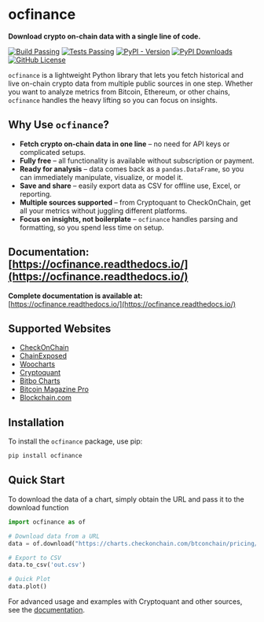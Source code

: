 # ocfinance

**Download crypto on-chain data with a single line of code.**

[![Build Passing](https://github.com/dhruvan2006/ocfinance/actions/workflows/release.yml/badge.svg)](https://github.com/dhruvan2006/ocfinance/actions/workflows/release.yml)
[![Tests Passing](https://github.com/dhruvan2006/ocfinance/actions/workflows/tests.yml/badge.svg)](https://github.com/dhruvan2006/ocfinance/actions/workflows/tests.yml)
[![PyPI - Version](https://img.shields.io/pypi/v/ocfinance)](https://pypi.org/project/ocfinance/)
[![PyPI Downloads](https://static.pepy.tech/badge/ocfinance)](https://pypi.org/project/ocfinance/)
[![GitHub License](https://img.shields.io/github/license/dhruvan2006/ocfinance)](https://github.com/dhruvan2006/ocfinance)

`ocfinance` is a lightweight Python library that lets you fetch historical and live on-chain crypto data from multiple 
public sources in one step. Whether you want to analyze metrics from Bitcoin, Ethereum, or other chains, `ocfinance` 
handles the heavy lifting so you can focus on insights.

## Why Use `ocfinance`?

- **Fetch crypto on-chain data in one line** – no need for API keys or complicated setups.  
- **Fully free** – all functionality is available without subscription or payment.  
- **Ready for analysis** – data comes back as a `pandas.DataFrame`, so you can immediately manipulate, visualize, or model it.  
- **Save and share** – easily export data as CSV for offline use, Excel, or reporting.  
- **Multiple sources supported** – from Cryptoquant to CheckOnChain, get all your metrics without juggling different platforms.  
- **Focus on insights, not boilerplate** – `ocfinance` handles parsing and formatting, so you spend less time on setup.

## Documentation: [https://ocfinance.readthedocs.io/](https://ocfinance.readthedocs.io/)

**Complete documentation is available at:** 
[https://ocfinance.readthedocs.io/](https://ocfinance.readthedocs.io/)

## Supported Websites
- [CheckOnChain](https://charts.checkonchain.com/)
- [ChainExposed](https://chainexposed.com/)
- [Woocharts](https://woocharts.com/)
- [Cryptoquant](https://cryptoquant.com/)
- [Bitbo Charts](https://charts.bitbo.io/)
- [Bitcoin Magazine Pro](https://www.bitcoinmagazinepro.com)
- [Blockchain.com](https://www.blockchain.com/explorer/charts)

## Installation
To install the `ocfinance` package, use pip:
```bash
pip install ocfinance
```

## Quick Start
To download the data of a chart, simply obtain the URL and pass it to the download function

```python
import ocfinance as of

# Download data from a URL
data = of.download("https://charts.checkonchain.com/btconchain/pricing/pricing_picycleindicator/pricing_picycleindicator_light.html")

# Export to CSV
data.to_csv('out.csv')

# Quick Plot
data.plot()
```

For advanced usage and examples with Cryptoquant and other sources, see the [documentation](https://ocfinance.readthedocs.io/).
